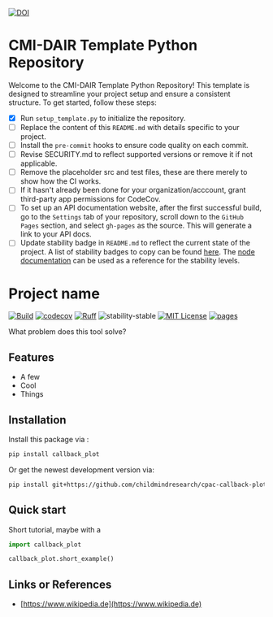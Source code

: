 [![DOI](https://zenodo.org/badge/657341621.svg)](https://zenodo.org/doi/10.5281/zenodo.10383685)

# CMI-DAIR Template Python Repository

Welcome to the CMI-DAIR Template Python Repository! This template is designed to streamline your project setup and ensure a consistent structure. To get started, follow these steps:


- [x] Run `setup_template.py` to initialize the repository.
- [ ] Replace the content of this `README.md` with details specific to your project.
- [ ] Install the `pre-commit` hooks to ensure code quality on each commit.
- [ ] Revise SECURITY.md to reflect supported versions or remove it if not applicable.
- [ ] Remove the placeholder src and test files, these are there merely to show how the CI works.
- [ ] If it hasn't already been done for your organization/acccount, grant third-party app permissions for CodeCov.
- [ ] To set up an API documentation website, after the first successful build, go to the `Settings` tab of your repository, scroll down to the `GitHub Pages` section, and select `gh-pages` as the source. This will generate a link to your API docs.
- [ ] Update stability badge in `README.md` to reflect the current state of the project. A list of stability badges to copy can be found [here](https://github.com/orangemug/stability-badges). The [node documentation](https://nodejs.org/docs/latest-v20.x/api/documentation.html#documentation_stability_index) can be used as a reference for the stability levels.

# Project name

[![Build](https://github.com/childmindresearch/cpac-callback-plot/actions/workflows/test.yaml/badge.svg?branch=main)](https://github.com/childmindresearch/cpac-callback-plot/actions/workflows/test.yaml?query=branch%3Amain)
[![codecov](https://codecov.io/gh/childmindresearch/cpac-callback-plot/branch/main/graph/badge.svg?token=22HWWFWPW5)](https://codecov.io/gh/childmindresearch/cpac-callback-plot)
[![Ruff](https://img.shields.io/endpoint?url=https://raw.githubusercontent.com/astral-sh/ruff/main/assets/badge/v2.json)](https://github.com/astral-sh/ruff)
![stability-stable](https://img.shields.io/badge/stability-stable-green.svg)
[![MIT License](https://img.shields.io/badge/license-MIT-blue.svg)](https://github.com/childmindresearch/cpac-callback-plot/blob/main/LICENSE)
[![pages](https://img.shields.io/badge/api-docs-blue)](https://childmindresearch.github.io/cpac-callback-plot)

What problem does this tool solve?

## Features

- A few
- Cool
- Things

## Installation

Install this package via :

```sh
pip install callback_plot
```

Or get the newest development version via:

```sh
pip install git+https://github.com/childmindresearch/cpac-callback-plot
```

## Quick start

Short tutorial, maybe with a

```Python
import callback_plot

callback_plot.short_example()
```

## Links or References

- [https://www.wikipedia.de](https://www.wikipedia.de)
